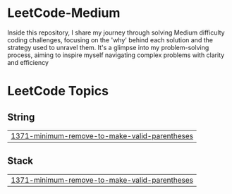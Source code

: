 # LeetCode-Medium
Inside this repository, I share my journey through solving Medium difficulty coding challenges, focusing on the 'why' behind each solution and the strategy used to unravel them. It's a glimpse into my problem-solving process, aiming to inspire myself navigating complex problems with clarity and efficiency

<!---LeetCode Topics Start-->
# LeetCode Topics
## String
|  |
| ------- |
| [1371-minimum-remove-to-make-valid-parentheses](https://github.com/Sharvika0504/LeetCode-Medium/tree/master/1371-minimum-remove-to-make-valid-parentheses) |
## Stack
|  |
| ------- |
| [1371-minimum-remove-to-make-valid-parentheses](https://github.com/Sharvika0504/LeetCode-Medium/tree/master/1371-minimum-remove-to-make-valid-parentheses) |
<!---LeetCode Topics End-->